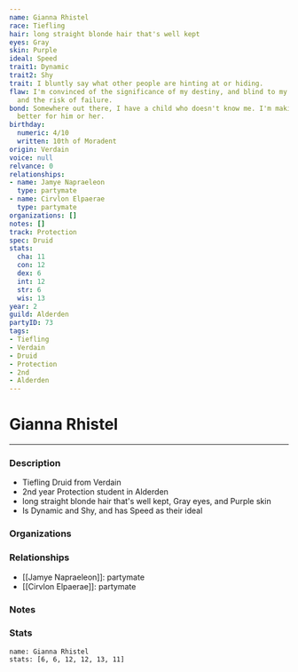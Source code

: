 ```yaml
---
name: Gianna Rhistel
race: Tiefling
hair: long straight blonde hair that's well kept
eyes: Gray
skin: Purple
ideal: Speed
trait1: Dynamic
trait2: Shy
trait: I bluntly say what other people are hinting at or hiding.
flaw: I'm convinced of the significance of my destiny, and blind to my shortcomings
  and the risk of failure.
bond: Somewhere out there, I have a child who doesn't know me. I'm making the world
  better for him or her.
birthday:
  numeric: 4/10
  written: 10th of Moradent
origin: Verdain
voice: null
relvance: 0
relationships:
- name: Jamye Napraeleon
  type: partymate
- name: Cirvlon Elpaerae
  type: partymate
organizations: []
notes: []
track: Protection
spec: Druid
stats:
  cha: 11
  con: 12
  dex: 6
  int: 12
  str: 6
  wis: 13
year: 2
guild: Alderden
partyID: 73
tags:
- Tiefling
- Verdain
- Druid
- Protection
- 2nd
- Alderden
---
```

# Gianna Rhistel
---
### Description
- Tiefling Druid from Verdain
- 2nd year Protection student in Alderden
- long straight blonde hair that's well kept, Gray eyes, and Purple skin
- Is Dynamic and Shy, and has Speed as their ideal

### Organizations

### Relationships
- [[Jamye Napraeleon]]: partymate
- [[Cirvlon Elpaerae]]: partymate

### Notes

### Stats
```statblock
name: Gianna Rhistel
stats: [6, 6, 12, 12, 13, 11]
```